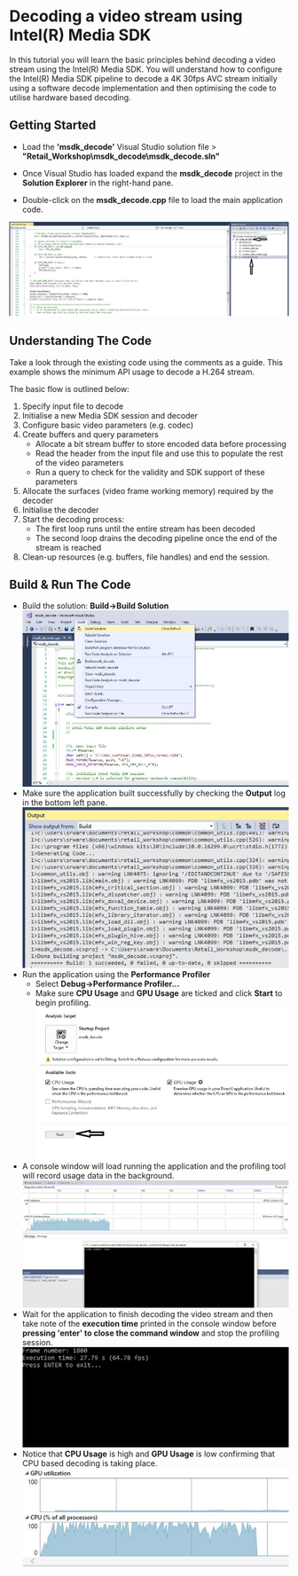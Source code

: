 # Decoding a video stream using Intel(R) Media SDK
In this tutorial you will learn the basic principles behind decoding a video stream using the Intel(R) Media SDK. You will understand how to configure the Intel(R) Media SDK pipeline to decode a 4K 30fps AVC stream initially using a software decode implementation and then optimising the code to utilise hardware based decoding.

## Getting Started

- Load the **'msdk_decode'** Visual Studio solution file > **"Retail_Workshop\msdk_decode\msdk_decode.sln"**

- Once Visual Studio has loaded expand the **msdk_decode** project in the **Solution Explorer** in the right-hand pane.

- Double-click on the **msdk_decode.cpp** file to load the main application code.

![Open Decode Project](images/msdk_decode_1.jpg)

## Understanding The Code
Take a look through the existing code using the comments as a guide. This example shows the minimum API usage to decode a H.264 stream.

The basic flow is outlined below:

 1. Specify input file to decode
 2. Initialise a new Media SDK session and decoder
 3. Configure basic video parameters (e.g. codec)
 4. Create buffers and query parameters
	- Allocate a bit stream buffer to store encoded data before processing
	- Read the header from the input file and use this to populate the rest of the video parameters
	- Run a query to check for the validity and SDK support of these parameters
 5. Allocate the surfaces (video frame working memory) required by the decoder
 6. Initialise the decoder
 7. Start the decoding process:
	- The first loop runs until the entire stream has been decoded
	- The second loop drains the decoding pipeline once the end of the stream is reached
8. Clean-up resources (e.g. buffers, file handles) and end the session.

## Build & Run The Code

 - Build the solution: **Build->Build Solution**
![Build Solution](images/msdk_decode_2.jpg)
 - Make sure the application built successfully by checking the **Output** log in the bottom left pane.
![Check Build](images/msdk_decode_3.jpg)
 - Run the application using the **Performance Profiler**
	 - Select **Debug->Performance Profiler...**
	 - Make sure **CPU Usage** and **GPU Usage** are ticked and click **Start** to begin profiling.
![Performance Profiler](images/msdk_decode_4.jpg)
 - A console window will load running the application and the profiling tool will record usage data in the background.
![Application Running](images/msdk_decode_5.jpg)
 - Wait for the application to finish decoding the video stream and then take note of the **execution time** printed in the console window before **pressing 'enter' to close the command window** and stop the profiling session.
![Stop Application](images/msdk_decode_6.jpg)
 - Notice that **CPU Usage** is high and **GPU Usage** is low confirming that CPU based decoding is taking place.
![CPU Usage](images/msdk_decode_7.jpg)
